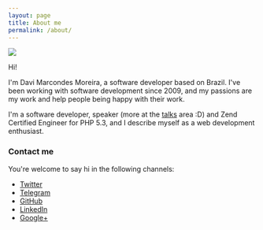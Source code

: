 ```yaml
---
layout: page
title: About me
permalink: /about/
---
```


![](/assets/images/php_experience18.jpg)

Hi!

I'm Davi Marcondes Moreira, a software developer based on Brazil. I've been working with software development since 2009, and my passions are my work and help people being happy with their work.

I'm a software developer, speaker (more at the [talks](/talks) area :D) and Zend Certified Engineer for PHP 5.3, and I describe myself as a web development enthusiast.

### Contact me

You're welcome to say hi in the following channels:

- [Twitter][twitter]
- [Telegram][telegram]
- [GitHub][github]
- [LinkedIn][linkedin]
- [Google+][google]


[telegram]: https://t.me/Devdrops
[github]: https://github.com/devdrops
[google]: https://plus.google.com/+DaviMarcondesMoreira
[twitter]: https://twitter.com/devdrops
[linkedin]: https://br.linkedin.com/in/davimarcondesmoreira

